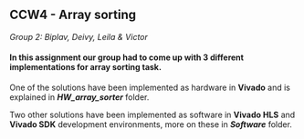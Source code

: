 ## CCW4 - Array sorting

*Group 2: Biplav, Deivy, Leila & Victor*

#### In this assignment our group had to come up with 3 different implementations for array sorting task.

One of the solutions have been implemented as hardware in **Vivado** and is explained in ***HW_array_sorter*** folder.

Two other solutions have been implemented as software in **Vivado HLS** and **Vivado SDK** development environments, more on these in ***Software*** folder.